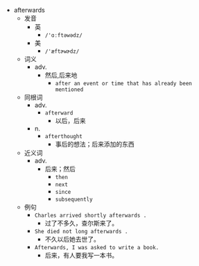- afterwards
  - 发音
    - 英
      - `/'ɑːftəwədz/`
    - 美
      - `/'æftɚwɚdz/`
  - 词义
    - adv.
      - 然后,后来地
        - `after an event or time that has already been mentioned`
  - 同根词
    - adv.
      - `afterward`
        - 以后，后来
    - n.
      - `afterthought`
        - 事后的想法；后来添加的东西
  - 近义词
    - adv.
      - 后来；然后
        - `then`
        - `next`
        - `since`
        - `subsequently`
  - 例句
    - `Charles arrived shortly afterwards .`
      - 过了不多久，查尔斯来了。
    - `She died not long afterwards .`
      - 不久以后她去世了。
    - `Afterwards, I was asked to write a book.`
      - 后来，有人要我写一本书。

